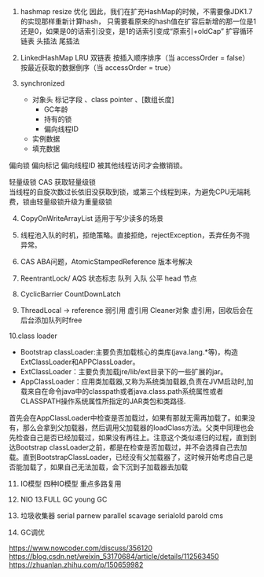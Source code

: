1. hashmap resize 优化
   因此，我们在扩充HashMap的时候，不需要像JDK1.7的实现那样重新计算hash，
   只需要看原来的hash值在扩容后新增的那一位是1还是0，如果是0的话索引没变，是1的话索引变成“原索引+oldCap” 
   扩容循环链表 头插法 尾插法
2. LinkedHashMap
    LRU 双链表
   按插入顺序排序（当 accessOrder = false） 按最近获取的数据倒序（当 accessOrder = true）
   
3. synchronized
    - 对象头 标记字段 、class pointer 、[数组长度]
        - GC年龄
        - 持有的锁
        - 偏向线程ID
    - 实例数据
    - 填充数据
    
 偏向锁  偏向标记 偏向线程ID 被其他线程访问才会撤销锁。

 轻量级锁   CAS 获取轻量级锁  
 当线程的自旋次数过长依旧没获取到锁，或第三个线程到来，为避免CPU无端耗费，锁由轻量级锁升级为重量级锁
   
4. CopyOnWriteArrayList
 适用于写少读多的场景
   
5. 线程池入队的时机，拒绝策略。直接拒绝，rejectException，丢弃任务不抛异常。
6. CAS ABA问题，AtomicStampedReference 版本号解决
7. ReentrantLock/ AQS
 状态标志 队列 入队 公平 head 节点
   
8. CyclicBarrier CountDownLatch
9. ThreadLocal -> reference
 弱引用 虚引用 Cleaner对象 虚引用，回收后会在后台添加队列时free
   
10.class loader
- Bootstrap classLoader:主要负责加载核心的类库(java.lang.*等)，构造ExtClassLoader和APPClassLoader。
- ExtClassLoader：主要负责加载jre/lib/ext目录下的一些扩展的jar。
- AppClassLoader：应用类加载器,又称为系统类加载器,负责在JVM启动时,加载来自在命令java中的classpath或者java.class.path系统属性或者CLASSPATH操作系统属性所指定的JAR类包和类路径.

首先会在AppClassLoader中检查是否加载过，如果有那就无需再加载了。如果没有，那么会拿到父加载器，然后调用父加载器的loadClass方法。父类中同理也会先检查自己是否已经加载过，如果没有再往上。注意这个类似递归的过程，直到到达Bootstrap classLoader之前，都是在检查是否加载过，并不会选择自己去加载。直到BootstrapClassLoader，已经没有父加载器了，这时候开始考虑自己是否能加载了，如果自己无法加载，会下沉到子加载器去加载

11. IO模型
    四种IO模型 重点多路复用
12. NIO
13.FULL GC young GC
    
14. 垃圾收集器
serial  parnew parallel scavage
    serialold   parold cms
    
15. GC调优


https://www.nowcoder.com/discuss/356120
https://blog.csdn.net/weixin_53170684/article/details/112563450
https://zhuanlan.zhihu.com/p/150659982